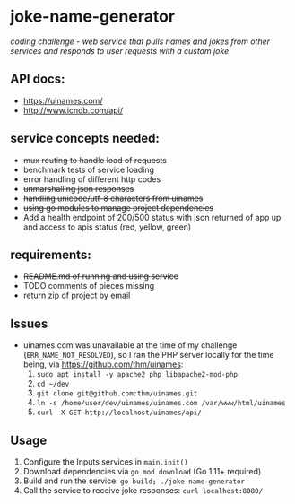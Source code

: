 # joke-name-generator
*coding challenge - web service that pulls names and jokes from other services
and responds to user requests with a custom joke*

## API docs:
* https://uinames.com/
* http://www.icndb.com/api/

## service concepts needed:
* ~~mux routing to handle load of requests~~
* benchmark tests of service loading
* error handling of different http codes
* ~~unmarshalling json responses~~
* ~~handling unicode/utf-8 characters from uinames~~
* ~~using go modules to manage project dependencies~~
* Add a health endpoint of 200/500 status with json returned of app up and
  access to apis status (red, yellow, green)

## requirements:
* ~~README.md of running and using service~~
* TODO comments of pieces missing
* return zip of project by email

## Issues

* uinames.com was unavailable at the time of my challenge (`ERR_NAME_NOT_RESOLVED`),
  so I ran the PHP server locally for the time being, via https://github.com/thm/uinames:
  1. `sudo apt install -y apache2 php libapache2-mod-php`
  1. `cd ~/dev`
  1. `git clone git@github.com:thm/uinames.git`
  1. `ln -s /home/user/dev/uinames/uinames.com /var/www/html/uinames`
  1. `curl -X GET http://localhost/uinames/api/`

## Usage
1. Configure the Inputs services in `main.init()`
1. Download dependencies via `go mod download` (Go 1.11+ required)
1. Build and run the service: `go build; ./joke-name-generator`
1. Call the service to receive joke responses: `curl localhost:8080/`